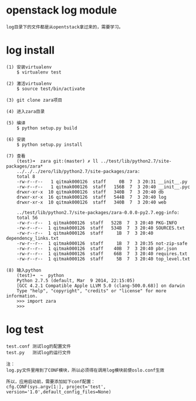 # openstack log module

    log目录下的文件都是从opentstack拿过来的，需要学习。


# log install

    (1) 安装virtualenv
        $ virtualenv test

    (2) 激活virtualenv
        $ source test/bin/activate

    (3) git clone zara项目
    
    (4) 进入zara目录

    (5) 编译
        $ python setup.py build

    (6) 安装
        $ python setup.py install

    (7) 查看
        (test)➜  zara git:(master) ✗ ll ../test/lib/python2.7/site-packages/zara*
        ../../../zero/lib/python2.7/site-packages/zara:
        total 8
        -rw-r--r--   1 qitmak000126  staff     0B  7  3 20:31 __init__.py
        -rw-r--r--   1 qitmak000126  staff   156B  7  3 20:40 __init__.pyc
        drwxr-xr-x  10 qitmak000126  staff   340B  7  3 20:40 db
        drwxr-xr-x  16 qitmak000126  staff   544B  7  3 20:40 log
        drwxr-xr-x  10 qitmak000126  staff   340B  7  3 20:40 web

        ../test/lib/python2.7/site-packages/zara-0.0.0-py2.7.egg-info:
        total 56
        -rw-r--r--  1 qitmak000126  staff   522B  7  3 20:40 PKG-INFO
        -rw-r--r--  1 qitmak000126  staff   534B  7  3 20:40 SOURCES.txt
        -rw-r--r--  1 qitmak000126  staff     1B  7  3 20:40 dependency_links.txt
        -rw-r--r--  1 qitmak000126  staff     1B  7  3 20:35 not-zip-safe
        -rw-r--r--  1 qitmak000126  staff    40B  7  3 20:40 pbr.json
        -rw-r--r--  1 qitmak000126  staff    66B  7  3 20:40 requires.txt
        -rw-r--r--  1 qitmak000126  staff     5B  7  3 20:40 top_level.txt

    (8) 输入python
        (test)➜  ~  python
        Python 2.7.5 (default, Mar  9 2014, 22:15:05)
        [GCC 4.2.1 Compatible Apple LLVM 5.0 (clang-500.0.68)] on darwin
        Type "help", "copyright", "credits" or "license" for more information.
        >>> import zara
        >>>


# log test

    test.conf 测试log的配置文件
    test.py   测试log的运行文件

    注：
    log.py文件里用到了CONF模块，所以必须得在调用log模块前使oslo.conf生效

    所以，应用启动前，需要添加如下conf配置：
    cfg.CONF(sys.argv[1:], project='test', version='1.0',default_config_files=None)
